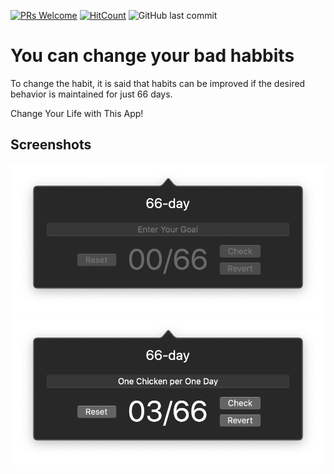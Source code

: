 [![PRs Welcome](https://img.shields.io/badge/PRs-welcome-brightgreen.svg?style=flat-square)](http://makeapullrequest.com)
[![HitCount](http://hits.dwyl.io/66-day/66-day.svg)](http://hits.dwyl.io/66-day/66-day)
![GitHub last commit](https://img.shields.io/github/last-commit/66-day/66-day.svg)

# You can change your bad habbits

To change the habit, it is said that habits can be improved if the desired behavior is maintained for just 66 days.

Change Your Life with This App!

## Screenshots

<a href="https://github.com/66-day/66-day/blob/master/screenshots/default.png?raw=true" data-lightbox="falcon9-large" data-title="Check out the Falcon 9 from SpaceX">
  <img src="https://github.com/66-day/66-day/blob/master/screenshots/default.png?raw=true" title="default-screenshot">
</a>

<a href="https://github.com/66-day/66-day/blob/master/screenshots/usage.png?raw=true" data-lightbox="falcon9-large" data-title="Check out the Falcon 9 from SpaceX">
  <img src="https://github.com/66-day/66-day/blob/master/screenshots/usage.png?raw=true" title="usage-screenshot">
</a>
